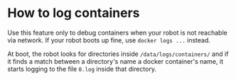 # How to log containers

Use this feature only to debug containers when your robot is not reachable via network.
If your robot boots up fine, use `docker logs ...` instead.

At boot, the robot looks for directories inside `/data/logs/containers/` and if
it finds a match between a directory's name a docker container's name, it starts
logging to the file `0.log` inside that directory.
